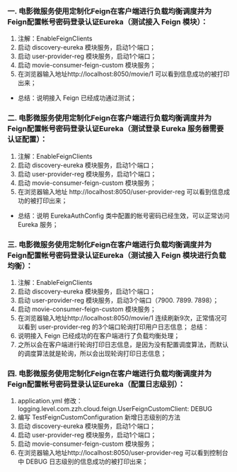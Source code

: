 ### 一. 电影微服务使用定制化Feign在客户端进行负载均衡调度并为Feign配置帐号密码登录认证Eureka（测试接入 Feign 模块）：
 1. 注解：EnableFeignClients
 2. 启动 discovery-eureka 模块服务，启动1个端口；
 3. 启动 user-provider-reg 模块服务，启动1个端口；
 4. 启动 movie-consumer-feign-custom 模块服务；
 5. 在浏览器输入地址http://localhost:8050/movie/1 可以看到信息成功的被打印出来；
 * 总结：说明接入 Feign 已经成功通过测试；
### 二. 电影微服务使用定制化Feign在客户端进行负载均衡调度并为Feign配置帐号密码登录认证Eureka（测试登录 Eureka 服务器需要认证配置）：
  1. 注解：EnableFeignClients
  2. 启动 discovery-eureka 模块服务，启动1个端口；
  3. 启动 user-provider-reg 模块服务，启动1个端口；
  4. 启动 movie-consumer-feign-custom 模块服务；
  5. 在浏览器输入地址 http://localhost:8050/user-provider-reg 可以看到信息成功的被打印出来；
  * 总结：说明 EurekaAuthConfig 类中配置的帐号密码已经生效，可以正常访问 Eureka 服务；
### 三. 电影微服务使用定制化Feign在客户端进行负载均衡调度并为Feign配置帐号密码登录认证Eureka（测试接入 Feign 模块进行负载均衡）：
  1. 注解：EnableFeignClients
  2. 启动 discovery-eureka 模块服务，启动1个端口；
  3. 启动 user-provider-reg 模块服务，启动3个端口（7900. 7899. 7898）；
  4. 启动 movie-consumer-feign-custom 模块服务；
  5. 在浏览器输入地址http://localhost:8050/movie/1 连续刷新9次，正常情况可以看到 user-provider-reg 的3个端口轮询打印用户日志信息；
  总结：
  1. 说明接入 Feign 已经成功的在客户端进行了负载均衡处理；
  2. 之所以会在客户端进行轮询打印日志信息，是因为没有配置调度算法，而默认的调度算法就是轮询，所以会出现轮询打印日志信息；
### 四. 电影微服务使用定制化Feign在客户端进行负载均衡调度并为Feign配置帐号密码登录认证Eureka（配置日志级别）：
   1. application.yml 修改：logging.level.com.zzh.cloud.feign.UserFeignCustomClient: DEBUG
   2. 编写 TestFeignCustomConfiguration 新增日志级别的方法
   3. 启动 discovery-eureka 模块服务，启动1个端口；
   4. 启动 user-provider-reg 模块服务，启动1个端口；
   5. 启动 movie-consumer-feign-custom 模块服务；
   6. 在浏览器输入地址http://localhost:8050/user-provider-reg 可以看到控制台中 DEBUG 日志级别的信息成功的被打印出来；